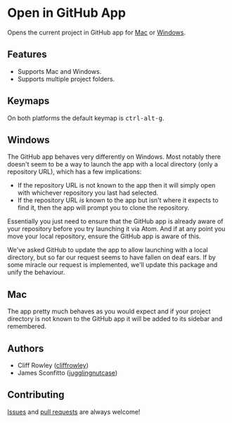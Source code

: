 # Open in GitHub App

Opens the current project in GitHub app for [Mac](http://mac.github.com) or [Windows](https://windows.github.com/).

## Features

 * Supports Mac and Windows.
 * Supports multiple project folders.

## Keymaps

On both platforms the default keymap is <kbd>ctrl-alt-g</kbd>.

## Windows

The GitHub app behaves very differently on Windows. Most notably there doesn't seem to be a way to launch the app with a local directory (only a repository URL), which has a few implications:

 * If the repository URL is not known to the app then it will simply open with whichever repository you last had selected.
 * If the repository URL _is_ known to the app but isn't where it expects to find it, then the app will prompt you to clone the repository.

Essentially you just need to ensure that the GitHub app is already aware of your repository before you try launching it via Atom. And if at any point you move your local repository, ensure the GitHub app is aware of this.

We've asked GitHub to update the app to allow launching with a local directory, but so far our request seems to have fallen on deaf ears. If by some miracle our request is implemented, we'll update this package and unify the behaviour.

## Mac

The app pretty much behaves as you would expect and if your project directory is not known to the GitHub app it will be added to its sidebar and remembered.

## Authors

 * Cliff Rowley ([cliffrowley](https://github.com/cliffrowley))
 * James Sconfitto ([jugglingnutcase](https://github.com/jugglingnutcase))

## Contributing

[Issues](https://github.com/cliffrowley/atom-open-in-github-app/issues) and [pull requests](https://github.com/cliffrowley/atom-open-in-github-app/pulls) are always welcome!
